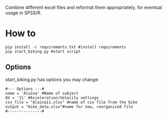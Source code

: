 Combine different excel files and reformat them appropriately, for eventual usage in SPSS/R.

# How to

```
pip install -r requirements.txt #install requirements
pip start_biking.py #start script
```
## Options
start_biking.py has options you may change:
```
#--- Options ---#
name = 'Alaina' #Name of subject
AV = '11' #Acceleration/Velocity settings
csv_file = "Alaina11.xlsx" #name of csv file from the bike
output = "bike_data.xlsx"#name for new, reorganized file
#---------------#
```
